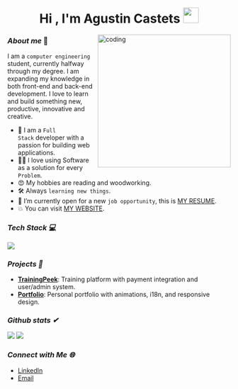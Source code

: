 <h1 align="center"><b>Hi , I'm Agustin Castets </b><img src="https://media.giphy.com/media/hvRJCLFzcasrR4ia7z/giphy.gif" width="35"></h1>

<img align="right" src="https://github.com/7oSkaaa/7oSkaaa/blob/main/Images/Right_Side.gif?raw=true" width="300px" alt="coding">

### ***About me*** 🔭
I am a <code>computer engineering</code> student, currently halfway through my degree. I am expanding my knowledge in both front-end and back-end development. I love to learn and build something new, productive, innovative and creative.

- :school: I am a <code>Full Stack</code> developer with a passion for building web applications.
- :technologist: I love using Software as a solution for every <code>Problem</code>.
- 😍 My hobbies are reading and woodworking.
- 🛠️ Always <code>learning new things</code>.
- :thinking: I’m currently open for a new <code>job opportunity</code>, this is <a href="https://agustincastets.vercel.app/pdf/curriculum.pdf">MY RESUME</a>.
- :boom: You can visit <a href="https://agustincastets.vercel.app">MY WEBSITE</a>.


### ***Tech Stack 💻***
<p>
  <a href="https://skillicons.dev">
    <img src="https://skillicons.dev/icons?i=git,aws,c,cpp,css,discord,docker,postgres,prisma,nest,dynamodb,express,figma,firebase,redis,github,html,java,js,linux,md,materialui,nginx,mongodb,mysql,nextjs,nodejs,postman,py,react,redux,tailwind,ts,vscode,kubernetes&perline=14" />
  </a>
</p>

### ***Projects 🚀***
- **[TrainingPeek](https://trainingpeek.com)**: Training platform with payment integration and user/admin system.
- **[Portfolio](https://agustincastets.vercel.app)**: Personal portfolio with animations, i18n, and responsive design.

### ***Github stats ✔***
[![](https://github-readme-stats.vercel.app/api?username=cuter97&show_icons=true&theme=tokyonight&hide_border=true&locale=en)](https://github.com/cuter97)
[![](https://github-readme-streak-stats.herokuapp.com/?user=cuter97&theme=material-palenight)](https://github.com/cuter97)

### ***Connect with Me 🌐***
- [LinkedIn](www.linkedin.com/in/agustin-castets)
- [Email](mailto:aguscastets@gmail.com)



